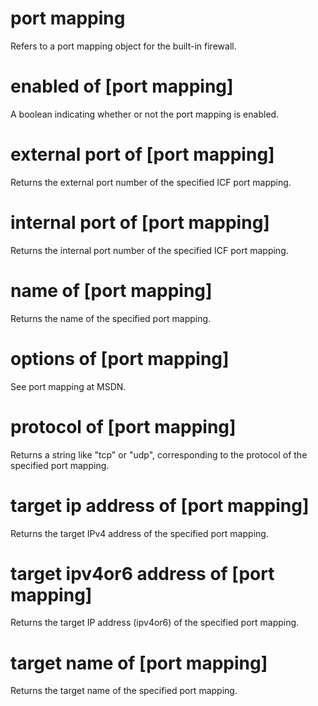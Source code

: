 # port mapping

Refers to a port mapping object for the built-in firewall.

# enabled of [port mapping]

A boolean indicating whether or not the port mapping is enabled.

# external port of [port mapping]

Returns the external port number of the specified ICF port mapping.

# internal port of [port mapping]

Returns the internal port number of the specified ICF port mapping.

# name of [port mapping]

Returns the name of the specified port mapping.

# options of [port mapping]

See port mapping at MSDN.

# protocol of [port mapping]

Returns a string like &quot;tcp&quot; or &quot;udp&quot;, corresponding to the protocol of the specified port mapping.

# target ip address of [port mapping]

Returns the target IPv4 address of the specified port mapping.

# target ipv4or6 address of [port mapping]

Returns the target IP address (ipv4or6) of the specified port mapping.

# target name of [port mapping]

Returns the target name of the specified port mapping.
